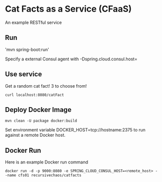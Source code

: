 # Cat Facts as a Service (CFaaS) #

An example RESTful service

## Run ##

'mvn spring-boot:run'

Specify a external Consul agent with -Dspring.cloud.consul.host=<your consul ip>

## Use service ##

Get a random cat fact! 3 to choose from! 

`curl localhost:8080/catFact`

## Deploy Docker Image ##

`mvn clean -U package docker:build`

Set environment variable DOCKER_HOST=tcp://hostname:2375 to run against a remote Docker host.

## Docker Run ##

Here is an example Docker run command

`docker run -d -p 9000:8080 -e SPRING_CLOUD_CONSUL_HOST=<remote_host> --name cfs01 recursivechaos/catfacts`